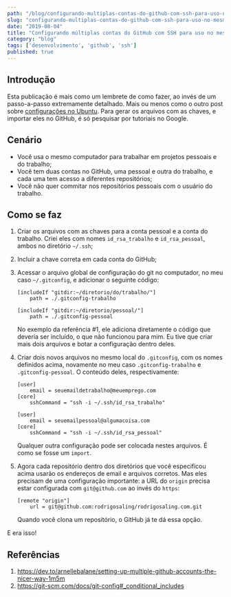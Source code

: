 ```yaml
---
path: "/blog/configurando-multiplas-contas-do-github-com-ssh-para-uso-no-mesmo-computador/"
slug: "configurando-multiplas-contas-do-github-com-ssh-para-uso-no-mesmo-computador"
date: "2019-08-04"
title: "Configurando múltiplas contas do GitHub com SSH para uso no mesmo computador"
category: "blog"
tags: ['desenvolvimento', 'github', 'ssh']
published: true
---
```


## Introdução

Esta publicação é mais como um lembrete de como fazer, ao invés de um passo-a-passo extremamente
detalhado. Mais ou menos como o outro post sobre 
[configurações no Ubuntu](/blog/coisas-importantes-sobre-a-instalacao-do-ubuntu-no-meu-notebook).
Para gerar os arquivos com as chaves, e importar eles no GitHub, é só pesquisar por tutoriais no
Google.

## Cenário

- Você usa o mesmo computador para trabalhar em projetos pessoais e do trabalho;
- Você tem duas contas no GitHub, uma pessoal e outra do trabalho, e cada uma tem acesso a 
diferentes repositórios;
- Você não quer commitar nos repositórios pessoais com o usuário do trabalho.

## Como se faz

1. Criar os arquivos com as chaves para a conta pessoal e a conta do trabalho. Criei eles com nomes
`id_rsa_trabalho` e `id_rsa_pessoal`, ambos no diretório `~/.ssh`;
2. Incluir a chave correta em cada conta do GitHub;
3. Acessar o arquivo global de configuração do git no computador, no meu caso `~/.gitconfig`, e 
adicionar o seguinte código:

    ```
    [includeIf "gitdir:~/diretorio/do/trabalho/"]
        path = ./.gitconfig-trabalho

    [includeIf "gitdir:~/diretorio/pessoal/"]
        path = ./.gitconfig-pessoal
    ```
   
    No exemplo da referência #1, ele adiciona diretamente o código que deveria ser incluído, o que não
funcionou para mim. Eu tive que criar mais dois arquivos e botar a configuração dentro deles.

4. Criar dois novos arquivos no mesmo local do `.gitconfig`, com os nomes definidos acima, novamente
no meu caso `.gitconfig-trabalho` e `.gitconfig-pessoal`. O conteúdo deles, respectivamente:

    ```text
    [user]
        email = seuemaildetrabalho@meuemprego.com
    [core]
        sshCommand = "ssh -i ~/.ssh/id_rsa_trabalho"
    ```
   
    ```text
    [user]
        email = seuemailpessoal@algumacoisa.com
    [core]
        sshCommand = "ssh -i ~/.ssh/id_rsa_pessoal"
    ```

    Qualquer outra configuração pode ser colocada nestes arquivos. É como se fosse um `import`.
    
5. Agora cada repositório dentro dos diretórios que você especificou acima usarão os endereços de 
email e arquivos corretos. Mas eles precisam de uma configuração importante: a URL do `origin` 
precisa estar configurada com `git@github.com` ao invés do `https`:

    ```text
    [remote "origin"]
        url = git@github.com:rodrigosaling/rodrigosaling.com.git
    ```

    Quando você clona um repositório, o GitHub já te dá essa opção.
    
E era isso!

## Referências

1. https://dev.to/arnellebalane/setting-up-multiple-github-accounts-the-nicer-way-1m5m
2. https://git-scm.com/docs/git-config#_conditional_includes
